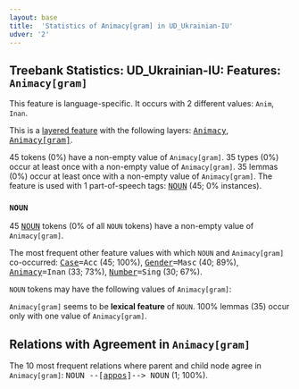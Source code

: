 ```yaml
---
layout: base
title:  'Statistics of Animacy[gram] in UD_Ukrainian-IU'
udver: '2'
---
```


## Treebank Statistics: UD_Ukrainian-IU: Features: `Animacy[gram]`

This feature is language-specific.
It occurs with 2 different values: `Anim`, `Inan`.

This is a <a href="../../u/overview/feat-layers.html">layered feature</a> with the following layers: <tt><a href="uk_iu-feat-Animacy.html">Animacy</a></tt>, <tt><a href="uk_iu-feat-Animacy-gram.html">Animacy[gram]</a></tt>.

45 tokens (0%) have a non-empty value of `Animacy[gram]`.
35 types (0%) occur at least once with a non-empty value of `Animacy[gram]`.
35 lemmas (0%) occur at least once with a non-empty value of `Animacy[gram]`.
The feature is used with 1 part-of-speech tags: <tt><a href="uk_iu-pos-NOUN.html">NOUN</a></tt> (45; 0% instances).

### `NOUN`

45 <tt><a href="uk_iu-pos-NOUN.html">NOUN</a></tt> tokens (0% of all `NOUN` tokens) have a non-empty value of `Animacy[gram]`.

The most frequent other feature values with which `NOUN` and `Animacy[gram]` co-occurred: <tt><a href="uk_iu-feat-Case.html">Case</a></tt><tt>=Acc</tt> (45; 100%), <tt><a href="uk_iu-feat-Gender.html">Gender</a></tt><tt>=Masc</tt> (40; 89%), <tt><a href="uk_iu-feat-Animacy.html">Animacy</a></tt><tt>=Inan</tt> (33; 73%), <tt><a href="uk_iu-feat-Number.html">Number</a></tt><tt>=Sing</tt> (30; 67%).

`NOUN` tokens may have the following values of `Animacy[gram]`:


`Animacy[gram]` seems to be **lexical feature** of `NOUN`. 100% lemmas (35) occur only with one value of `Animacy[gram]`.

## Relations with Agreement in `Animacy[gram]`

The 10 most frequent relations where parent and child node agree in `Animacy[gram]`:
<tt>NOUN --[<tt><a href="uk_iu-dep-appos.html">appos</a></tt>]--> NOUN</tt> (1; 100%).

